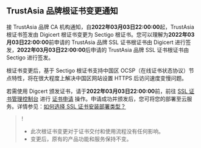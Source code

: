 ## TrustAsia 品牌根证书变更通知
接 TrustAsia  品牌 CA 机构通知，自**2022年03月03日22:00:00**起，TrustAsia 根证书签发由 Digicert 根证书变更为 Sectigo 根证书。您可以理解为**2022年03月03日22:00:00**前申请的 TrustAsia  品牌 SSL 证书根证书由 Digicert 进行签发，**2022年03月03日22:00:00**后申请的 TrustAsia  品牌 SSL 证书根证书由 Sectigo 进行签发。

根证书变更后，基于 Sectigo 根证书支持中国区 OCSP（在线证书状态协议）节点特性，将在很大程度上解决中国区网站设置 HTTPS 后访问速度变慢问题。

若需使用 Digcert 颁发证书，请于**2022年03月03日22:00:00**前，前往 [SSL 证书管理控制台](https://console.cloud.tencent.com/ssl) 进行 [证书申请](https://cloud.tencent.com/document/product/400/54495) 操作。申请成功并颁发后，您可将您的部署至云服务。详情参见：[如何选择 SSL 证书安装部署类型？](https://cloud.tencent.com/document/product/400/4143)


>!
>- 此次根证书变更对于证书交付和使用流程没有任何影响。
>- 变更后，原有的产品功能和服务保持不变。



